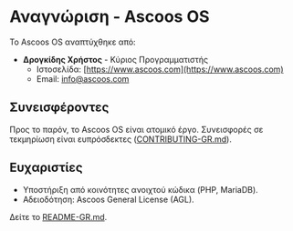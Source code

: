 # Αναγνώριση - Ascoos OS

Το Ascoos OS αναπτύχθηκε από:
- **Δρογκίδης Χρήστος** - Κύριος Προγραμματιστής
  - Ιστοσελίδα: [https://www.ascoos.com](https://www.ascoos.com)
  - Email: [info@ascoos.com](mailto:info@ascoos.com)

## Συνεισφέροντες
Προς το παρόν, το Ascoos OS είναι ατομικό έργο. Συνεισφορές σε τεκμηρίωση είναι ευπρόσδεκτες ([CONTRIBUTING-GR.md](CONTRIBUTING-GR.md)).

## Ευχαριστίες
- Υποστήριξη από κοινότητες ανοιχτού κώδικα (PHP, MariaDB).
- Αδειοδότηση: Ascoos General License (AGL).

Δείτε το [README-GR.md](README-GR.md).